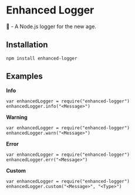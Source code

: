 # Enhanced Logger
📝 - A Node.js logger for the new age.

## Installation
```
npm install enhanced-logger
```

## Examples
__Info__
```
var enhancedLogger = require("enhanced-logger")
enhancedLogger.info("<Message>")
```

__Warning__
```
var enhancedLogger = require("enhanced-logger")
enhancedLogger.warn("<Message>")
```

__Error__
```
var enhancedLogger = require("enhanced-logger")
enhancedLogger.err("<Message>")
```

__Custom__
```
var enhancedLogger = require("enhanced-logger")
enhancedLogger.custom("<Message>", "<Type>")
```
